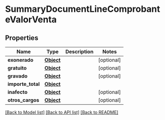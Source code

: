 # SummaryDocumentLineComprobanteValorVenta

## Properties
Name | Type | Description | Notes
------------ | ------------- | ------------- | -------------
**exonerado** | [**Object**](Object.md) |  | [optional] 
**gratuito** | [**Object**](Object.md) |  | [optional] 
**gravado** | [**Object**](Object.md) |  | [optional] 
**importe_total** | [**Object**](Object.md) |  | 
**inafecto** | [**Object**](Object.md) |  | [optional] 
**otros_cargos** | [**Object**](Object.md) |  | [optional] 

[[Back to Model list]](../README.md#documentation-for-models) [[Back to API list]](../README.md#documentation-for-api-endpoints) [[Back to README]](../README.md)

